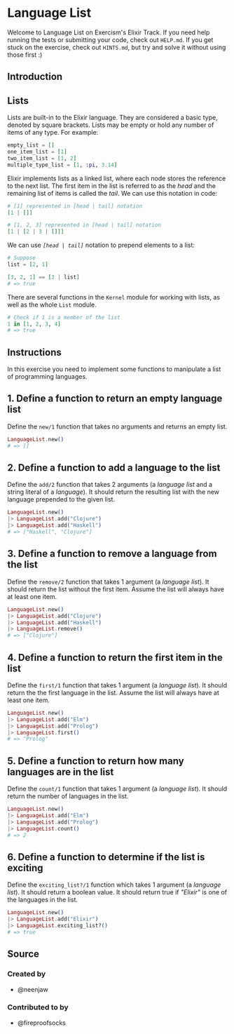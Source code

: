 # Language List

Welcome to Language List on Exercism's Elixir Track.
If you need help running the tests or submitting your code, check out `HELP.md`.
If you get stuck on the exercise, check out `HINTS.md`, but try and solve it
without using those first :)

## Introduction

## Lists

Lists are built-in to the Elixir language. They are considered a basic type,
denoted by square brackets. Lists may be empty or hold any number of items of
any type. For example:

```elixir
empty_list = []
one_item_list = [1]
two_item_list = [1, 2]
multiple_type_list = [1, :pi, 3.14]
```

Elixir implements lists as a linked list, where each node stores the reference
to the next list. The first item in the list is referred to as the _head_ and
the remaining list of items is called the _tail_. We can use this notation in
code:

```elixir
# [1] represented in [head | tail] notation
[1 | []]

# [1, 2, 3] represented in [head | tail] notation
[1 | [2 | 3 | []]]
```

We can use _`[head | tail]`_ notation to prepend elements to a list:

```elixir
# Suppose
list = [2, 1]

[3, 2, 1] == [3 | list]
# => true
```

There are several functions in the `Kernel` module for working with lists, as
well as the whole `List` module.

```elixir
# Check if 1 is a member of the list
1 in [1, 2, 3, 4]
# => true
```

## Instructions

In this exercise you need to implement some functions to manipulate a list of
programming languages.

## 1. Define a function to return an empty language list

Define the `new/1` function that takes no arguments and returns an empty list.

```elixir
LanguageList.new()
# => []
```

## 2. Define a function to add a language to the list

Define the `add/2` function that takes 2 arguments (a _language list_ and a
string literal of a _language_). It should return the resulting list with the
new language prepended to the given list.

```elixir
LanguageList.new()
|> LanguageList.add("Clojure")
|> LanguageList.add("Haskell")
# => ["Haskell", "Clojure"]
```

## 3. Define a function to remove a language from the list

Define the `remove/2` function that takes 1 argument (a _language list_). It
should return the list without the first item. Assume the list will always have
at least one item.

```elixir
LanguageList.new()
|> LanguageList.add("Clojure")
|> LanguageList.add("Haskell")
|> LanguageList.remove()
# => ["Clojure"]
```

## 4. Define a function to return the first item in the list

Define the `first/1` function that takes 1 argument (a _language list_). It
should return the the first language in the list. Assume the list will always
have at least one item.

```elixir
LanguageList.new()
|> LanguageList.add("Elm")
|> LanguageList.add("Prolog")
|> LanguageList.first()
# => "Prolog"
```

## 5. Define a function to return how many languages are in the list

Define the `count/1` function that takes 1 argument (a _language list_). It
should return the number of languages in the list.

```elixir
LanguageList.new()
|> LanguageList.add("Elm")
|> LanguageList.add("Prolog")
|> LanguageList.count()
# => 2
```

## 6. Define a function to determine if the list is exciting

Define the `exciting_list?/1` function which takes 1 argument (a _language list_).
It should return a boolean value. It should return true if _"Elixir"_ is one of
the languages in the list.

```elixir
LanguageList.new()
|> LanguageList.add("Elixir")
|> LanguageList.exciting_list?()
# => true
```

## Source

### Created by

- @neenjaw

### Contributed to by

- @fireproofsocks
